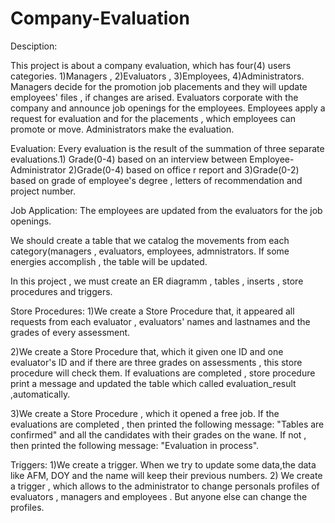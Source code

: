 # Company-Evaluation 
Desciption:

This project is about a company evaluation, which has four(4) users categories. 1)Managers , 2)Evaluators , 3)Employees, 4)Administrators. 
Managers decide for the promotion job placements  and they will update employees' files , if changes are arised. 
Evaluators corporate with the company and announce job openings for the employees.
Employees apply a request for evaluation and for the placements , which employees can promote or move.
Administrators make the evaluation.

Evaluation:
 Every evaluation is the result of the summation of  three separate evaluations.1) Grade(0-4) based on an interview between Employee- Administrator 2)Grade(0-4) based on office r  report and 3)Grade(0-2) based on grade of employee's degree , letters of recommendation and project number. 

Job Application:
 The employees are updated from the evaluators for the job openings.
 
We should create a table that we catalog the movements from each category(managers , evaluators, employees, admnistrators. If some energies accomplish , the table will be updated.

In this project , we must create an ER diagramm ,  tables , inserts , store procedures and triggers. 

Store Procedures: 
1)We create a Store Procedure that,  it appeared all requests from each evaluator , evaluators' names and lastnames and the grades of every assessment.

2)We create a Store Procedure that, which it given one ID and one evaluator's ID and if there are three grades on assessments , this store procedure will check them. If evaluations are completed , store procedure print a message and updated the table which called evaluation_result ,automatically. 

3)We create a Store Procedure , which it opened a free job. If the evaluations are completed , then printed the following message: "Tables are confirmed" and all the candidates with their grades on the wane.
If not , then printed the following message: "Evaluation in process".

Triggers:
1)We create a trigger. When we try to update some data,the data like AFM, DOY and the name will keep their previous numbers.
2) We create a trigger , which allows to the administrator  to change  personals profiles of evaluators , managers and employees . But anyone else can change the profiles. 
